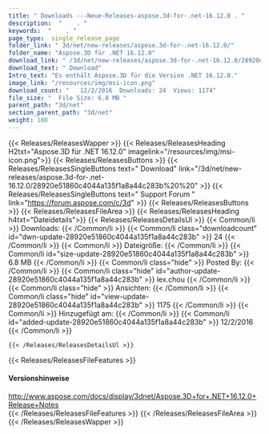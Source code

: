 ```yaml
---
title: " Downloads ---Neue-Releases-aspose.3d-for-.net-16.12.0 . "
description:  "    . " 
keywords:  "    . " 
page_type:  single_release_page
folder_link: " 3d/net/new-releases/aspose.3d-for-.net-16.12.0/"
folder_name: "Aspose.3D für .NET 16.12.0"
download_link: " /3d/net/new-releases/aspose.3d-for-.net-16.12.0/28920e51860c4044a135f1a8a44c283b"
download_text: " Download"
Intro_text: "Es enthält Aspose.3D für die Version .NET 16.12.0."
image_link: "/resources/img/msi-icon.png"
download_count: "   12/2/2016  Downloads: 24  Views: 1174"
file_size: "  File Size: 6.8 MB "
parent_path: "3d/net"
section_parent_path: "3d/net"
weight: 180
---
```


{{< Releases/ReleasesWapper >}}
  {{< Releases/ReleasesHeading H2txt="Aspose.3D für .NET 16.12.0" imagelink="/resources/img/msi-icon.png">}}
  {{< Releases/ReleasesButtons >}}
    {{< Releases/ReleasesSingleButtons text=" Download" link="/3d/net/new-releases/aspose.3d-for-.net-16.12.0/28920e51860c4044a135f1a8a44c283b%20%20" >}}
    {{< Releases/ReleasesSingleButtons text=" Support Forum " link="https://forum.aspose.com/c/3d" >}}
  {{< Releases/ReleasesButtons >}}
  {{< Releases/ReleasesFileArea >}}
    {{< Releases/ReleasesHeading h4txt="Dateidetails">}}
    {{< Releases/ReleasesDetailsUl >}}
            {{< Common/li >}} Downloads: {{< /Common/li >}}
      {{< Common/li class="downloadcount" id="dwn-update-28920e51860c4044a135f1a8a44c283b" >}} 24 {{< /Common/li >}}
      {{< Common/li >}} Dateigröße: {{< /Common/li >}}
      {{< Common/li id="size-update-28920e51860c4044a135f1a8a44c283b" >}} 6.8 MB {{< /Common/li >}} 
      {{< Common/li  class="hide" >}} Posted By: {{< /Common/li >}} 
      {{< Common/li class="hide" id="author-update-28920e51860c4044a135f1a8a44c283b" >}} lex.chou {{< /Common/li >}}
      {{< Common/li class="hide" >}} Ansichten: {{< /Common/li >}}
      {{< Common/li class="hide" id="view-update-28920e51860c4044a135f1a8a44c283b" >}} 1175 {{< /Common/li >}}
      {{< Common/li >}} Hinzugefügt am: {{< /Common/li >}}
      {{< Common/li id="added-update-28920e51860c4044a135f1a8a44c283b" >}} 12/2/2016 {{< /Common/li >}} 

    {{< /Releases/ReleasesDetailsUl >}}

  {{< Releases/ReleasesFileFeatures >}}
      <h4>Versionshinweise</h4><div> <a href="http://www.aspose.com/docs/display/3dnet/Aspose.3D+for+.NET+16.12.0+Release+Notes">http://www.aspose.com/docs/display/3dnet/Aspose.3D+for+.NET+16.12.0+Release+Notes</a></div>
  {{< /Releases/ReleasesFileFeatures >}}
 {{< /Releases/ReleasesFileArea >}}
{{< /Releases/ReleasesWapper >}}



